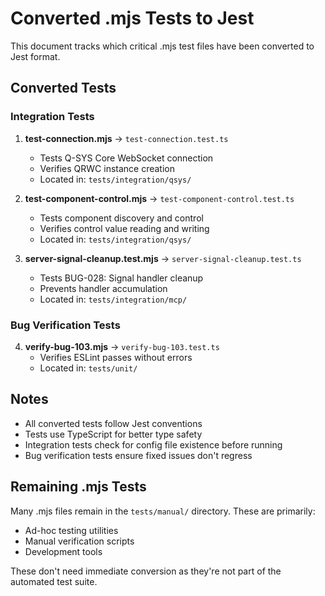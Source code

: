 # Converted .mjs Tests to Jest

This document tracks which critical .mjs test files have been converted to Jest format.

## Converted Tests

### Integration Tests
1. **test-connection.mjs** → `test-connection.test.ts`
   - Tests Q-SYS Core WebSocket connection
   - Verifies QRWC instance creation
   - Located in: `tests/integration/qsys/`

2. **test-component-control.mjs** → `test-component-control.test.ts`
   - Tests component discovery and control
   - Verifies control value reading and writing
   - Located in: `tests/integration/qsys/`

3. **server-signal-cleanup.test.mjs** → `server-signal-cleanup.test.ts`
   - Tests BUG-028: Signal handler cleanup
   - Prevents handler accumulation
   - Located in: `tests/integration/mcp/`

### Bug Verification Tests
4. **verify-bug-103.mjs** → `verify-bug-103.test.ts`
   - Verifies ESLint passes without errors
   - Located in: `tests/unit/`

## Notes

- All converted tests follow Jest conventions
- Tests use TypeScript for better type safety
- Integration tests check for config file existence before running
- Bug verification tests ensure fixed issues don't regress

## Remaining .mjs Tests

Many .mjs files remain in the `tests/manual/` directory. These are primarily:
- Ad-hoc testing utilities
- Manual verification scripts
- Development tools

These don't need immediate conversion as they're not part of the automated test suite.